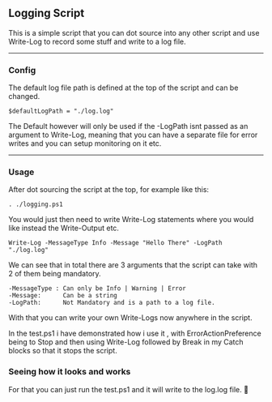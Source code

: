## Logging Script

This is a simple script that you can dot source into any other script and use Write-Log to record some stuff and write to a log file.

-------

### Config

The default log file path is defined at the top of the script and can be changed.


    $defaultLogPath = "./log.log"


The Default however will only be used if the -LogPath isnt passed as an argument to Write-Log, meaning that you can have a separate file for error writes and you can setup monitoring on it etc.

---------
### Usage

After dot sourcing the script at the top, for example like this:

    . ./logging.ps1

You would just then need to write Write-Log statements where you would like instead the Write-Output etc.

    Write-Log -MessageType Info -Message "Hello There" -LogPath "./log.log"

We can see that in total there are 3 arguments that the script can take with 2 of them being mandatory.

    -MessageType : Can only be Info | Warning | Error
    -Message:      Can be a string
    -LogPath:      Not Mandatory and is a path to a log file.

With that you can write your own Write-Logs now anywhere in the script.

In the test.ps1 i have demonstrated how i use it , with ErrorActionPreference being to Stop and then using Write-Log followed by Break in my Catch blocks so that it stops the script.


### Seeing how it looks and works
For that you can just run the test.ps1 and it will write to the log.log file.  🥳
